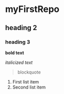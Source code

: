 # myFirstRepo
## heading 2
### heading 3

**bold text**

*italicized text*

> blockquote

1. First list item
2. Second list item

